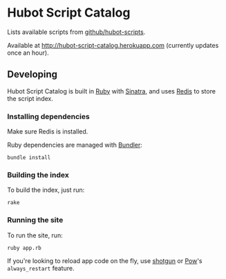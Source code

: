 Hubot Script Catalog
====================

Lists available scripts from [github/hubot-scripts](https://github.com/github/hubot-scripts).

Available at http://hubot-script-catalog.herokuapp.com (currently updates once an hour).

Developing
----------

Hubot Script Catalog is built in [Ruby](http://www.ruby-lang.org/en/) with [Sinatra](http://www.sinatrarb.com/), and uses [Redis](http://redis.io) to store the script index.

### Installing dependencies 

Make sure Redis is installed.

Ruby dependencies are managed with [Bundler](http://gembundler.com/):

    bundle install

### Building the index

To build the index, just run:

    rake

### Running the site

To run the site, run:

    ruby app.rb

If you're looking to reload app code on the fly, use [shotgun](http://rtomayko.github.com/shotgun/) or [Pow](http://pow.cx)'s `always_restart` feature.
